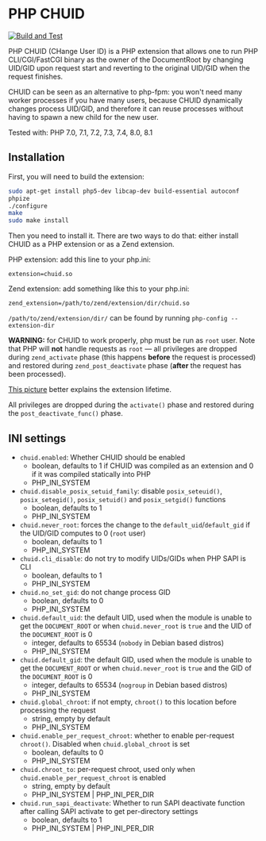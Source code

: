 # PHP CHUID

[![Build and Test](https://github.com/sjinks/php-chuid/actions/workflows/test.yml/badge.svg)](https://github.com/sjinks/php-chuid/actions/workflows/test.yml)

PHP CHUID (CHange User ID) is a PHP extension that allows one to run PHP CLI/CGI/FastCGI binary as the owner of the DocumentRoot
by changing UID/GID upon request start and reverting to the original UID/GID when the request finishes.

CHUID can be seen as an alternative to php-fpm: you won't need many worker processes if you have many users,
because CHUID dynamically changes process UID/GID, and therefore it can reuse processes without having to spawn a new child
for the new user.

Tested with: PHP 7.0, 7.1, 7.2, 7.3, 7.4, 8.0, 8.1

## Installation

First, you will need to build the extension:

```bash
sudo apt-get install php5-dev libcap-dev build-essential autoconf
phpize
./configure
make
sudo make install
```

Then you need to install it. There are two ways to do that: either install CHUID as a PHP extension or as a Zend extension.

PHP extension: add this line to your php.ini:

```
extension=chuid.so
```

Zend extension: add something like this to your php.ini:

```
zend_extension=/path/to/zend/extension/dir/chuid.so
```

`/path/to/zend/extension/dir/` can be found by running `php-config --extension-dir`

**WARNING:** for CHUID to work properly, php must be run as `root` user. Note that PHP will **not** handle requests as `root` — all privileges are dropped
during `zend_activate` phase (this happens **before** the request is processed) and restored during `zend_post_deactivate` phase (**after** the request has been processed).

[This picture](https://wiki.php.net/_media/internals/extensions_lifetime.png) better explains the extension lifetime.

All privileges are dropped during the `activate()` phase and restored during the `post_deactivate_func()` phase.

## INI settings

  * `chuid.enabled`: Whether CHUID should be enabled
    * boolean, defaults to 1 if CHUID was compiled as an extension and 0 if it was compiled statically into PHP
    * PHP_INI_SYSTEM
  * `chuid.disable_posix_setuid_family`: disable  `posix_seteuid()`, `posix_setegid()`, `posix_setuid()` and `posix_setgid()` functions
    * boolean, defaults to 1
    * PHP_INI_SYSTEM
  * `chuid.never_root`: forces the change to the `default_uid`/`default_gid` if the UID/GID computes to 0 (`root` user)
    * boolean, defaults to 1
    * PHP_INI_SYSTEM
  * `chuid.cli_disable`: do not try to modify UIDs/GIDs when PHP SAPI is CLI
    * boolean, defaults to 1
    * PHP_INI_SYSTEM
  * `chuid.no_set_gid`: do not change process GID
    * boolean, defaults to 0
    * PHP_INI_SYSTEM
  * `chuid.default_uid`: the default UID, used when the module is unable to get the `DOCUMENT_ROOT` or when `chuid.never_root` is `true` and the UID of the `DOCUMENT_ROOT` is 0
    * integer, defaults to 65534 (`nobody` in Debian based distros)
    * PHP_INI_SYSTEM
  * `chuid.default_gid`: the default GID, used when the module is unable to get the `DOCUMENT_ROOT` or when `chuid.never_root` is `true` and the GID of the `DOCUMENT_ROOT` is 0
    * integer, defaults to 65534 (`nogroup` in Debian based distros)
    * PHP_INI_SYSTEM
  * `chuid.global_chroot`: if not empty, `chroot()` to this location before processing the request
    * string, empty by default
    * PHP_INI_SYSTEM
  * `chuid.enable_per_request_chroot`: whether to enable per-request `chroot()`. Disabled when `chuid.global_chroot` is set
    * boolean, defaults to 0
    * PHP_INI_SYSTEM
  * `chuid.chroot_to`: per-request chroot, used only when `chuid.enable_per_request_chroot` is enabled
    * string, empty by default
    * PHP_INI_SYSTEM | PHP_INI_PER_DIR
  * `chuid.run_sapi_deactivate`: Whether to run SAPI deactivate function after calling SAPI activate to get per-directory settings
    * boolean, defaults to 1
    * PHP_INI_SYSTEM | PHP_INI_PER_DIR
